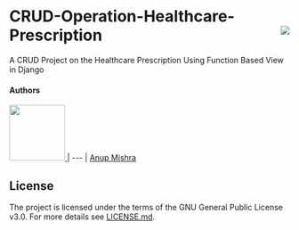 # CRUD-Operation-Healthcare-Prescription<a href = 'https://www.python.org/'> <img src = 'http://ForTheBadge.com/images/badges/made-with-python.svg' align = 'right'> </a>


<p>A CRUD Project on the Healthcare Prescription Using Function Based View in Django</p>



#### Authors
<a href = 'https://github.com/BadHacker-007'> <img src = 'https://avatars.githubusercontent.com/u/65851356?v=4' width = '100' height = '100'> </a>
| --- |
<a href = 'https://github.com/BadHacker-007'> Anup Mishra </a>

## License

The project is licensed under the terms of the GNU General Public License v3.0.
For more details see [LICENSE.md](https://github.com/BadHacker-007/CRUD-Operation-Healthcare-Prescription.-/blob/main/LICENSE).
